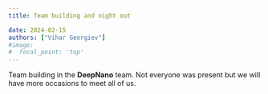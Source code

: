 ```yaml
---
title: Team building and night out

date: 2024-02-15
authors: ["Vihar Georgiev"]
#image:
#  focal_point: 'top'
---
```

<!--more-->

Team building in the **DeepNano** team. Not everyone was present but we will have more occasions to meet all of us.

